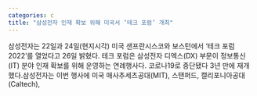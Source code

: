 ```yaml
---
categories: c
title: "삼성전자 인재 확보 위해 미국서 ‘테크 포럼’ 개최"
---
```

삼성전자는 22일과 24일(현지시각) 미국 샌프란시스코와 보스턴에서 ‘테크 포럼 2022’를 열었다고 26일 밝혔다. 테크 포럼은 삼성전자 디엑스(DX) 부문이 정보통신(IT) 분야 인재 확보를 위해 운영하는 연례행사다. 코로나19로 중단됐다 3년 만에 재개했다.삼성전자는 이번 행사에 미국 매사추세츠공대(MIT), 스탠퍼드, 캘리포니아공대(Caltech),